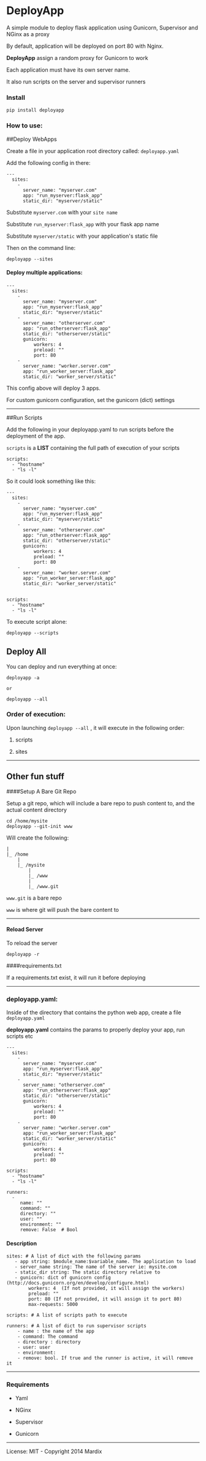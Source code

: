 # DeployApp

A simple module to deploy flask application using Gunicorn, Supervisor and NGinx as a proxy

By default, application will be deployed on port 80 with Nginx.

**DeployApp** assign a random proxy for Gunicorn to work

Each application must have its own server name.

It also run scripts on the server and supervisor runners

### Install

	pip install deployapp


### How to use:

##Deploy WebApps

Create a file in your application root directory called: `deployapp.yaml`

Add the following config in there:

    ---
      sites:
        -
          server_name: "myserver.com"
          app: "run_myserver:flask_app"
          static_dir: "myserver/static"


Substitute `myserver.com` with your `site name`

Substitute `run_myserver:flask_app` with your flask app name

Substitute `myserver/static` with your application's static file

Then on the command line:

	deployapp --sites


#### Deploy multiple applications:

    ---
      sites:
        -
          server_name: "myserver.com"
          app: "run_myserver:flask_app"
          static_dir: "myserver/static"
        -
          server_name: "otherserver.com"
          app: "run_otherserver:flask_app"
          static_dir: "otherserver/static"
          gunicorn:
              workers: 4
              preload: ""
              port: 80
        -
          server_name: "worker.server.com"
          app: "run_worker_server:flask_app"
          static_dir: "worker_server/static"


This config above will deploy 3 apps.

For custom gunicorn configuration, set the gunicorn (dict) settings

---

##Run Scripts 

Add the following in your deployapp.yaml to run scripts before the deployment of the app.

`scripts` is a **LIST** containing the full path of execution of your scripts

    scripts:
      - "hostname"
      - "ls -l"

So it could look something like this:

    ---
      sites:
        -
          server_name: "myserver.com"
          app: "run_myserver:flask_app"
          static_dir: "myserver/static"
        -
          server_name: "otherserver.com"
          app: "run_otherserver:flask_app"
          static_dir: "otherserver/static"
          gunicorn:
              workers: 4
              preload: ""
              port: 80
        -
          server_name: "worker.server.com"
          app: "run_worker_server:flask_app"
          static_dir: "worker_server/static"


    scripts:
      - "hostname"
      - "ls -l"
      
To execute script alone:
	
	deployapp --scripts


## Deploy All

You can deploy and run everything at once:

	deployapp -a 
	
	or 
	
	deployapp --all
	
### Order of execution:

Upon launching `deployapp --all` , it will execute in the following order: 
	
1) scripts

2) sites

---

## Other fun stuff

####Setup A Bare Git Repo

Setup a git repo, which will include a bare repo to push content to, and the actual content directory

    cd /home/mysite
    deployapp --git-init www


Will create the following:

    |
    |_ /home
        |
        |_ /mysite
            |
            |_ /www
            |
            |_ /www.git


`www.git` is a bare repo

`www` is where git will push the bare content to

---

#### Reload Server

To reload the server

	deployapp -r


####requirements.txt

If a requirements.txt exist, it will run it before deploying



---

### deployapp.yaml:


Inside of the directory that contains the python web app, create a file `deployapp.yaml`

**deployapp.yaml** contains the params to properly deploy your app, run scripts etc

    ---
      sites:
        -
          server_name: "myserver.com"
          app: "run_myserver:flask_app"
          static_dir: "myserver/static"
        -
          server_name: "otherserver.com"
          app: "run_otherserver:flask_app"
          static_dir: "otherserver/static"
          gunicorn:
              workers: 4
              preload: ""
              port: 80
        -
          server_name: "worker.server.com"
          app: "run_worker_server:flask_app"
          static_dir: "worker_server/static"
          gunicorn:
              workers: 4
              preload: ""
              port: 80

    scripts:
      - "hostname"
      - "ls -l"

    runners:
      -
         name: ""
         command: ""
         directory: ""
         user: ""
         environment: ""
         remove: False  # Bool



#### Description


	sites: # A list of dict with the following params
       - app string: $module_name:$variable_name. The application to load
       - server_name string: The name of the server ie: mysite.com
       - static_dir string: The static directory relative to
       - gunicorn: dict of gunicorn config (http://docs.gunicorn.org/en/develop/configure.html)
            workers: 4  (If not provided, it will assign the workers)
            preload: ""
            port: 80 (If not provided, it will assign it to port 80)
            max-requests: 5000

	scripts: # A list of scripts path to execute

	runners: # A list of dict to run supervisor scripts
	    - name : the name of the app
	    - command: The command
	    - directory : directory
	    - user: user
	    - environment:
	    - remove: bool. If true and the runner is active, it will remove it



---

### Requirements

- Yaml

- NGinx

- Supervisor
 
- Gunicorn


---

License: MIT - Copyright 2014 Mardix